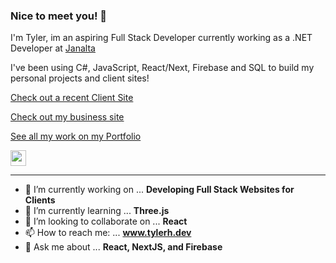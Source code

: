 

### Nice to meet you! 👋

I'm Tyler, im an aspiring Full Stack Developer currently working as a .NET Developer at [Janalta](https://www.janalta.com/)

I've been using C#, JavaScript, React/Next, Firebase and SQL to build my personal projects and client sites! 

<p><a href="https://greasycrew.com">Check out a recent Client Site</a></p>
<p><a href="https://hddigital.ca">Check out my business site</a></p>
<p><a href="https://tylerh.dev">See all my work on my Portfolio</a></p>
<p><a href="https://www.linkedin.com/in/tyler-holmes-developer/"><img src="https://img.shields.io/badge/linkedin-%230077B5.svg?&style=for-the-badge&logo=linkedin&logoColor=white" height=25></a></a></p>

-------

- 🔭 I’m currently working on ... **Developing Full Stack Websites for Clients**
- 🌱 I’m currently learning ... **Three.js**
- 👯 I’m looking to collaborate on ... **React**
- 📫 How to reach me: ... **www.tylerh.dev**
- 💬 Ask me about ... **React, NextJS, and Firebase**
